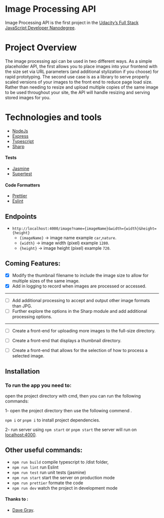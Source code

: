 # Image Processing API 

Image Processing API is the first project in the [Udacity’s Full Stack JavaScript Developer Nanodegree](https://www.udacity.com/course/full-stack-javascript-developer-nanodegree--nd0067).

# Project Overview

The image processing api can be used in two different ways. As a simple placeholder API, the first allows you to place images into your frontend with the size set via URL parameters (and additional stylization if you choose) for rapid prototyping. The second use case is as a library to serve properly scaled versions of your images to the front end to reduce page load size. Rather than needing to resize and upload multiple copies of the same image to be used throughout your site, the API will handle resizing and serving stored images for you.

# Technologies and tools 
- [NodeJs](https://nodejs.org/)
- [Express](https://expressjs.com/)
- [Typescript](https://www.typescriptlang.org/)
- [Sharp](https://sharp.pixelplumbing.com/)

#### Tests
- [Jasmine](https://jasmine.github.io/)
- [Supertest](https://github.com/ladjs/supertest#readme)
#### Code Formatters
- [Prettier](https://prettier.io/)
- [Eslint](https://eslint.org/)



## Endpoints 
 - `http://localhost:4000/image?name={imageName}&width={width}&height={height}` 
    - `{imageName}` -> image name example `car`,`nature`.
    - `{width}` -> image width (pixel) example `1280`.
    - `{height}` -> image height (pixel) example `720`.
 
## Coming Features:
- [x]  Modify the thumbnail filename to include the image size to allow for multiple sizes of the same image.
- [x]  Add in logging to record when images are processed or accessed.
---
- [ ]  Add additional processing to accept and output other image formats than JPG.
- [ ]  Further explore the options in the Sharp module and add additional processing options.
---
- [ ]  Create a front-end for uploading more images to the full-size directory.
- [ ]  Create a front-end that displays a thumbnail directory.
- [ ]  Create a front-end that allows for the selection of how to process a selected image.


## Installation

### To run the app you need to:

open the project directory with cmd, then you can run the following commands:

1- open the project directory then use the following commend .

`npm i` or `pnpm i` to install project dependencies.

2- run server using `npm start` or `pnpm start`
    the server will run on [localhost:4000](http://localhost:4000/).

## Other useful commands:
-   `npm run build`  compile typescript to /dist folder,
-   `npm run lint`  run Eslint
-   `npm run test` run unit tests (jasmine) 
-   `npm run start` start the server on production mode
-   `npm run prettier` formate the code  
-   `npm run dev`  watch the project in development mode 

#### Thanks to  :
- [Dave Gray](https://www.youtube.com/@DaveGrayTeachesCode).
